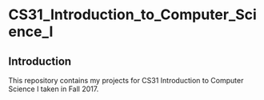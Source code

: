 # CS31_Introduction_to_Computer_Science_I

## Introduction
This repository contains my projects for CS31 Introduction to Computer Science I taken in Fall 2017.
